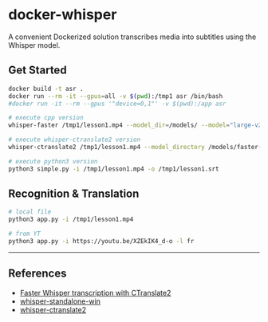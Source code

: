 # docker-whisper

A convenient Dockerized solution transcribes media into subtitles using the Whisper model.

## Get Started

```sh
docker build -t asr .
docker run --rm -it --gpus=all -v $(pwd):/tmp1 asr /bin/bash
#docker run -it --rm --gpus '"device=0,1"' -v $(pwd):/app asr

# execute cpp version
whisper-faster /tmp1/lesson1.mp4 --model_dir=/models/ --model="large-v2" --language=en --output_dir=/tmp1/ --output_format=srt --vad_min_silence_duration_ms=1000 --temperature=1

# execute whisper-ctranslate2 version
whisper-ctranslate2 /tmp1/lesson1.mp4 --model_directory /models/faster-whisper-large-v2/ --vad_filter True --vad_min_silence_duration_ms 1000 --beam_size 5 --print_colors True --output_format srt --device cuda --compute_type float16 --language en

# execute python3 version
python3 simple.py -i /tmp1/lesson1.mp4 -o /tmp1/lesson1.srt
```

## Recognition & Translation

```sh
# local file
python3 app.py -i /tmp1/lesson1.mp4

# from YT
python3 app.py -i https://youtu.be/XZEkIK4_d-o -l fr
```

---

## References

- [Faster Whisper transcription with CTranslate2](https://github.com/guillaumekln/faster-whisper/tree/5a0541ea7d054aa3716ac492491de30158c20057)
- [whisper-standalone-win](https://github.com/Purfview/whisper-standalone-win)
- [whisper-ctranslate2](https://github.com/Softcatala/whisper-ctranslate2)
